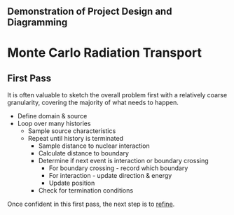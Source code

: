 ## Demonstration of Project Design and Diagramming

# Monte Carlo Radiation Transport

## First Pass

It is often valuable to sketch the overall problem first with a relatively
coarse granularity, covering the majority of what needs to happen.

* Define domain & source
* Loop over many histories
  * Sample source characteristics
  * Repeat until history is terminated
    * Sample distance to nuclear interaction
    * Calculate distance to boundary
    * Determine if next event is interaction or boundary crossing
      * For boundary crossing - record which boundary
      * For interaction - update direction & energy
      * Update position
    * Check for termination conditions

Once confident in this first pass, the next step is to [refine](refinement.md).
